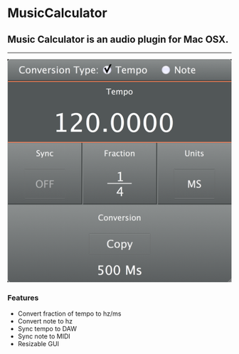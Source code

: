 # MusicCalculator

## Music Calculator is an audio plugin for Mac OSX.

***

![Alt text](/ScreenShot.png)

### Features

* Convert fraction of tempo to hz/ms
* Convert note to hz
* Sync tempo to DAW
* Sync note to MIDI
* Resizable GUI
